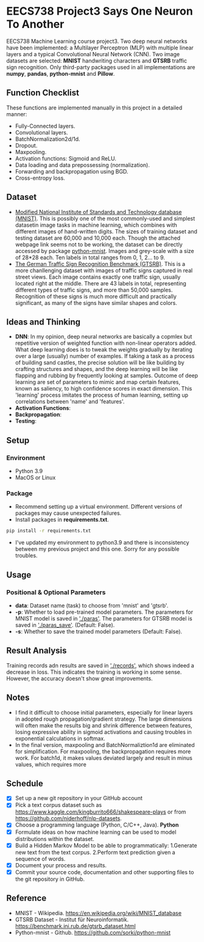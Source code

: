 # EECS738 Project3 Says One Neuron To Another
EECS738 Machine Learning course project3. Two deep neural networks have been implemented: a Multilayer Perceptron (MLP) with multiple linear layers and a typical Convolutional Neural Network (CNN). Two image datasets are selected: **MNIST** handwriting characters and **GTSRB** traffic sign recognition. Only third-party packages used in all implementations are **numpy**, **pandas**, **python-mnist** and **Pillow**.

## Function Checklist
These functions are implemented manually in this project in a detailed manner:
* Fully-Connected layers.
* Convolutional layers.
* BatchNormalization2d/1d.
* Dropout.
* Maxpooling.
* Activation functions: Sigmoid and ReLU.
* Data loading and data prepossessing (normalization).
* Forwarding and backpropagation using BGD.
* Cross-entropy loss.


## Dataset
* [Modified National Institute of Standards and Technology database (MNIST)](http://yann.lecun.com/exdb/mnist/). This is possibly one of the most commonly-used and simplest datasetin image tasks in machine learning, which combines with different images of hand-written digits. The sizes of training dataset and testing dataset are 60,000 and 10,000 each. Though the attached webpage link seems not to be working, the dataset can be directly accessed by package [python-mnist](https://github.com/sorki/python-mnist). Images and grey-scale with a size of 28\*28 each. Ten labels in total ranges from 0, 1, 2... to 9. 
* [The German Traffic Sign Recognition Benchmark (GTSRB)](https://benchmark.ini.rub.de/gtsrb_dataset.html). This is a more chanllenging dataset with images of traffic signs captured in real street views. Each image contains exactly one traffic sign, usually located right at the middle. There are 43 labels in total, representing different types of traffic signs, and more than 50,000 samples. Recognition of these signs is much more difficult and practically significant, as many of the signs have similar shapes and colors. 


## Ideas and Thinking
* **DNN**: In my opinion, deep neural networks are basically a copmlex but repetitive version of weighted function with non-linear operators added. What deep learning does is to tweak the weights gradually by iterating over a large (usually) number of examples. If taking a task as a process of building sand castles, the precise solution will be like building by crafting structures and shapes, and the deep learning will be like flapping and rubbing by frequently looking at samples. Outcome of deep learning are set of parameters to mimic and map certain features, known as saliency, to high confidence scores in exact dimension. This 'learning' process imitates the process of human learning, setting up correlations between 'name' and 'features'.  
* **Activation Functions**:
* **Backpropagation**:
* **Testing**: 

## Setup
### Environment
* Python 3.9
* MacOS or Linux

### Package
* Recommend setting up a virtual environment. Different versions of packages may cause unexpected failures.
* Install packages in **requirements.txt**.
```bash
pip install -r requirements.txt
``` 
* I've updated my environment to python3.9 and there is inconsistency between my previous project and this one. Sorry for any possible troubles.

## Usage
### Positional & Optional Parameters
* **data**: Dataset name (task) to choose from 'mnist' and 'gtsrb'.
* **-p**: Whether to load pre-trained model parameters. The parameters for MNIST model is saved in ['./paras'](https://github.com/liuzey/EECS738_Project3/tree/main/paras). The parameters for GTSRB model is saved in ['./paras_save'](https://github.com/liuzey/EECS738_Project3/tree/main/paras_save). (Default: False).
* **-s**: Whether to save the trained model parameters (Default: False).


## Result Analysis 
Training records adn results are saved in ['./records'](https://github.com/liuzey/EECS738_Project3/tree/main/records), which shows indeed a decrease in loss. This indicates the training is working in some sense. However, the accuracy doesn't show great improvements.

## Notes
* I find it difficult to choose initial parameters, especially for linear layers in adopted rough propagation/gradient strategy. The large dimensions will often make the results big and shrink difference between features, losing expressive ability in sigmoid activations and causing troubles in exponential calculations in softmax. 
* In the final version, maxpooling and BatchNormaliztion1d are eliminated for simplification. For maxpooling, the backpropagation requires more work. For batch1d, it makes values deviated largely and result in minus values, which requires more 

## Schedule
- [x] Set up a new git repository in your GitHub account
- [x] Pick a text corpus dataset such as https://www.kaggle.com/kingburrito666/shakespeare-plays or from https://github.com/niderhoff/nlp-datasets.
- [x] Choose a programming language (Python, C/C++, Java). **Python**
- [x] Formulate ideas on how machine learning can be used to model distributions within the dataset.
- [x] Build a Hidden Markov Model to be able to programmatically: 1.Generate new text from the text corpus. 2.Perform text prediction given a sequence of words.
- [x] Document your process and results.
- [x] Commit your source code, documentation and other supporting files to the git repository in GitHub.

## Reference
* MNIST - Wikipedia. https://en.wikipedia.org/wiki/MNIST_database
* GTSRB Dataset - Institut für Neuroinformatik. https://benchmark.ini.rub.de/gtsrb_dataset.html
* Python-mnist - Github. https://github.com/sorki/python-mnist

